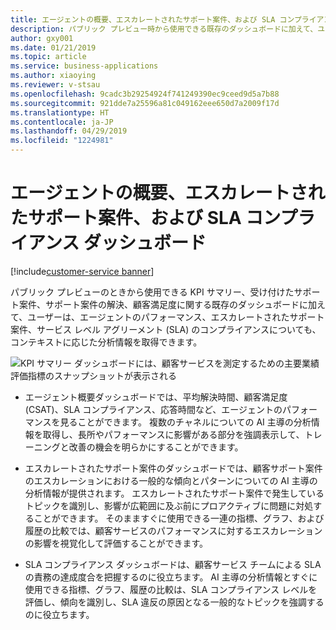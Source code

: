 ```yaml
---
title: エージェントの概要、エスカレートされたサポート案件、および SLA コンプライアンス ダッシュボード
description: パブリック プレビュー時から使用できる既存のダッシュボードに加えて、ユーザーはエージェントのパフォーマンス、エスカレートされたサポート案件、SLA コンプライアンスについても、コンテキストに応じた分析情報を得ることができます。
author: gxy001
ms.date: 01/21/2019
ms.topic: article
ms.service: business-applications
ms.author: xiaoying
ms.reviewer: v-stsau
ms.openlocfilehash: 9cadc3b29254924f741249390ec9ceed9d5a7b88
ms.sourcegitcommit: 921dde7a25596a81c049162eee650d7a2009f17d
ms.translationtype: HT
ms.contentlocale: ja-JP
ms.lasthandoff: 04/29/2019
ms.locfileid: "1224981"
---
```

# <a name="agent-overview-escalated-cases-and-sla-compliance-dashboards"></a>エージェントの概要、エスカレートされたサポート案件、および SLA コンプライアンス ダッシュボード
[!include[customer-service banner](../../../includes/dynamics365-ai-customer-service.md)]


パブリック プレビューのときから使用できる KPI サマリー、受け付けたサポート案件、サポート案件の解決、顧客満足度に関する既存のダッシュボードに加えて、ユーザーは、エージェントのパフォーマンス、エスカレートされたサポート案件、サービス レベル アグリーメント (SLA) のコンプライアンスについても、コンテキストに応じた分析情報を取得できます。

![KPI サマリー ダッシュボードには、顧客サービスを測定するための主要業績評価指標のスナップショットが表示される](../media/customer-service-insights-2.png "KPI サマリー")


- エージェント概要ダッシュボードでは、平均解決時間、顧客満足度 (CSAT)、SLA コンプライアンス、応答時間など、エージェントのパフォーマンスを見ることができます。 複数のチャネルについての AI 主導の分析情報を取得し、長所やパフォーマンスに影響がある部分を強調表示して、トレーニングと改善の機会を明らかにすることができます。

- エスカレートされたサポート案件のダッシュボードでは、顧客サポート案件のエスカレーションにおける一般的な傾向とパターンについての AI 主導の分析情報が提供されます。 エスカレートされたサポート案件で発生しているトピックを識別し、影響が広範囲に及ぶ前にプロアクティブに問題に対処することができます。 そのまますぐに使用できる一連の指標、グラフ、および履歴の比較では、顧客サービスのパフォーマンスに対するエスカレーションの影響を視覚化して評価することができます。

- SLA コンプライアンス ダッシュボードは、顧客サービス チームによる SLA の責務の達成度合を把握するのに役立ちます。 AI 主導の分析情報とすぐに使用できる指標、グラフ、履歴の比較は、SLA コンプライアンス レベルを評価し、傾向を識別し、SLA 違反の原因となる一般的なトピックを強調するのに役立ちます。

